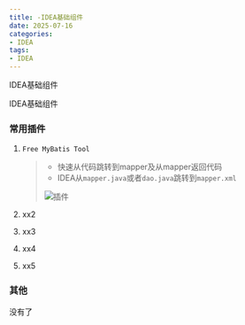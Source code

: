 ```yaml
---
title: -IDEA基础组件
date: 2025-07-16
categories: 
- IDEA
tags:
- IDEA
---
```

IDEA基础组件

IDEA基础组件

<!-- more -->

### 常用插件

1. `Free MyBatis Tool`

   > - 快速从代码跳转到mapper及从mapper返回代码
   > - IDEA从`mapper.java`或者`dao.java`跳转到`mapper.xml`
   >
   > ![插件](/img/java/idea_all/idea_001.jpg "插件")

2. xx2

3. xx3

4. xx4

5. xx5

### 其他

没有了





















